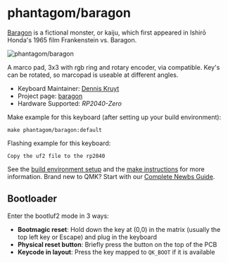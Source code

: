# phantagom/baragon

[Baragon](https://en.wikipedia.org/wiki/Baragon) is a fictional monster, or kaiju, which first appeared in Ishirō Honda's 1965 film Frankenstein vs. Baragon.

![phantagom/baragon](https://i.imgur.com/17RkGUPh.jpeg)

A marco pad, 3x3 with rgb ring and rotary encoder, via compatible. Key's can be rotated, so marcopad is useable at different angles.

* Keyboard Maintainer: [Dennis Kruyt](https://github.com/dkruyt)
* Project page: [baragon](https://github.com/dkruyt/mk/tree/main/baragon)
* Hardware Supported: *RP2040-Zero*

Make example for this keyboard (after setting up your build environment):

    make phantagom/baragon:default

Flashing example for this keyboard:

    Copy the uf2 file to the rp2040 

See the [build environment setup](https://docs.qmk.fm/#/getting_started_build_tools) and the [make instructions](https://docs.qmk.fm/#/getting_started_make_guide) for more information. Brand new to QMK? Start with our [Complete Newbs Guide](https://docs.qmk.fm/#/newbs).

## Bootloader

Enter the bootluf2 mode  in 3 ways:

* **Bootmagic reset**: Hold down the key at (0,0) in the matrix (usually the top left key or Escape) and plug in the keyboard
* **Physical reset button**: Briefly press the button on the top of the PCB
* **Keycode in layout**: Press the key mapped to `QK_BOOT` if it is available
